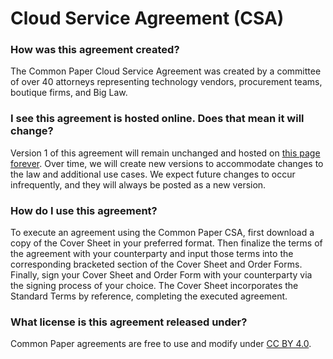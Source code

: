 # Cloud Service Agreement (CSA)

### How was this agreement created?
The Common Paper Cloud Service Agreement was created by a committee of over 40 attorneys representing technology vendors, procurement teams, boutique firms, and Big Law.

### I see this agreement is hosted online. Does that mean it will change?
Version 1 of this agreement will remain unchanged and hosted on [this page forever](https://commonpaper.com/standards/csa/1.0). Over time, we will create new versions to accommodate changes to the law and additional use cases. We expect future changes to occur infrequently, and they will always be posted as a new version.

### How do I use this agreement?
To execute an agreement using the Common Paper CSA, first download a copy of the Cover Sheet in your preferred format. Then finalize the terms of the agreement with your counterparty and input those terms into the corresponding bracketed section of the Cover Sheet and Order Forms. Finally, sign your Cover Sheet and Order Form with your counterparty via the signing process of your choice. The Cover Sheet incorporates the Standard Terms by reference, completing the executed agreement.

### What license is this agreement released under?
Common Paper agreements are free to use and modify under [CC BY 4.0](https://creativecommons.org/licenses/by/4.0/).

